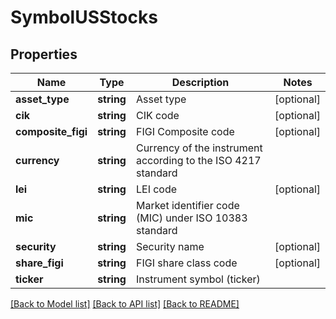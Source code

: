 # SymbolUSStocks

## Properties
Name | Type | Description | Notes
------------ | ------------- | ------------- | -------------
**asset_type** | **string** | Asset type | [optional] 
**cik** | **string** | CIK code | [optional] 
**composite_figi** | **string** | FIGI Composite code | [optional] 
**currency** | **string** | Currency of the instrument according to the ISO 4217 standard | 
**lei** | **string** | LEI code | [optional] 
**mic** | **string** | Market identifier code (MIC) under ISO 10383 standard | 
**security** | **string** | Security name | [optional] 
**share_figi** | **string** | FIGI share class code | [optional] 
**ticker** | **string** | Instrument symbol (ticker) | 

[[Back to Model list]](../../README.md#documentation-for-models) [[Back to API list]](../../README.md#documentation-for-api-endpoints) [[Back to README]](../../README.md)

